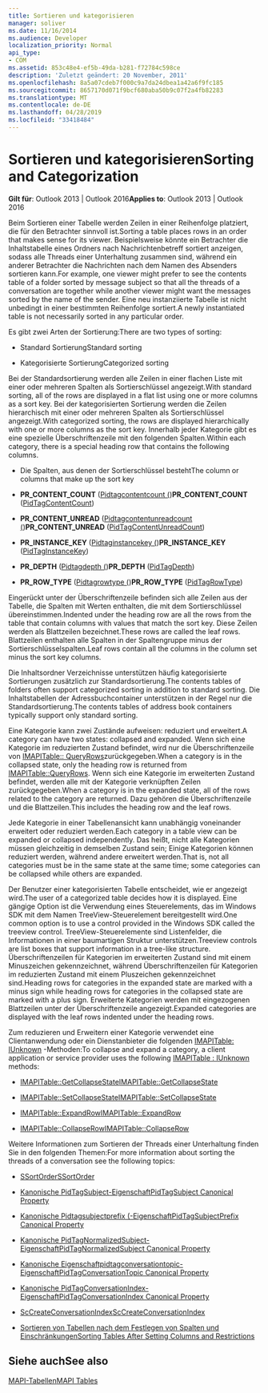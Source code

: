 ```yaml
---
title: Sortieren und kategorisieren
manager: soliver
ms.date: 11/16/2014
ms.audience: Developer
localization_priority: Normal
api_type:
- COM
ms.assetid: 853c48e4-ef5b-49da-b281-f72784c598ce
description: 'Zuletzt geändert: 20 November, 2011'
ms.openlocfilehash: 8a5a07cdeb7f000c9a7da24dbea1a42a6f9fc185
ms.sourcegitcommit: 8657170d071f9bcf680aba50b9c07f2a4fb82283
ms.translationtype: MT
ms.contentlocale: de-DE
ms.lasthandoff: 04/28/2019
ms.locfileid: "33418484"
---
```

# <a name="sorting-and-categorization"></a><span data-ttu-id="eefda-103">Sortieren und kategorisieren</span><span class="sxs-lookup"><span data-stu-id="eefda-103">Sorting and Categorization</span></span>

 
  
<span data-ttu-id="eefda-104">**Gilt für**: Outlook 2013 | Outlook 2016</span><span class="sxs-lookup"><span data-stu-id="eefda-104">**Applies to**: Outlook 2013 | Outlook 2016</span></span> 
  
<span data-ttu-id="eefda-105">Beim Sortieren einer Tabelle werden Zeilen in einer Reihenfolge platziert, die für den Betrachter sinnvoll ist.</span><span class="sxs-lookup"><span data-stu-id="eefda-105">Sorting a table places rows in an order that makes sense for its viewer.</span></span> <span data-ttu-id="eefda-106">Beispielsweise könnte ein Betrachter die Inhaltstabelle eines Ordners nach Nachrichtenbetreff sortiert anzeigen, sodass alle Threads einer Unterhaltung zusammen sind, während ein anderer Betrachter die Nachrichten nach dem Namen des Absenders sortieren kann.</span><span class="sxs-lookup"><span data-stu-id="eefda-106">For example, one viewer might prefer to see the contents table of a folder sorted by message subject so that all the threads of a conversation are together while another viewer might want the messages sorted by the name of the sender.</span></span> <span data-ttu-id="eefda-107">Eine neu instanziierte Tabelle ist nicht unbedingt in einer bestimmten Reihenfolge sortiert.</span><span class="sxs-lookup"><span data-stu-id="eefda-107">A newly instantiated table is not necessarily sorted in any particular order.</span></span> 
  
<span data-ttu-id="eefda-108">Es gibt zwei Arten der Sortierung:</span><span class="sxs-lookup"><span data-stu-id="eefda-108">There are two types of sorting:</span></span>
  
- <span data-ttu-id="eefda-109">Standard Sortierung</span><span class="sxs-lookup"><span data-stu-id="eefda-109">Standard sorting</span></span>
    
- <span data-ttu-id="eefda-110">Kategorisierte Sortierung</span><span class="sxs-lookup"><span data-stu-id="eefda-110">Categorized sorting</span></span> 
    
<span data-ttu-id="eefda-111">Bei der Standardsortierung werden alle Zeilen in einer flachen Liste mit einer oder mehreren Spalten als Sortierschlüssel angezeigt.</span><span class="sxs-lookup"><span data-stu-id="eefda-111">With standard sorting, all of the rows are displayed in a flat list using one or more columns as a sort key.</span></span> <span data-ttu-id="eefda-112">Bei der kategorisierten Sortierung werden die Zeilen hierarchisch mit einer oder mehreren Spalten als Sortierschlüssel angezeigt.</span><span class="sxs-lookup"><span data-stu-id="eefda-112">With categorized sorting, the rows are displayed hierarchically with one or more columns as the sort key.</span></span> <span data-ttu-id="eefda-113">Innerhalb jeder Kategorie gibt es eine spezielle Überschriftenzeile mit den folgenden Spalten.</span><span class="sxs-lookup"><span data-stu-id="eefda-113">Within each category, there is a special heading row that contains the following columns.</span></span>
  
- <span data-ttu-id="eefda-114">Die Spalten, aus denen der Sortierschlüssel besteht</span><span class="sxs-lookup"><span data-stu-id="eefda-114">The column or columns that make up the sort key</span></span>
    
- <span data-ttu-id="eefda-115">**PR_CONTENT_COUNT** ([Pidtagcontentcount (](pidtagcontentcount-canonical-property.md))</span><span class="sxs-lookup"><span data-stu-id="eefda-115">**PR_CONTENT_COUNT** ([PidTagContentCount](pidtagcontentcount-canonical-property.md))</span></span>
    
- <span data-ttu-id="eefda-116">**PR_CONTENT_UNREAD** ([Pidtagcontentunreadcount (](pidtagcontentunreadcount-canonical-property.md))</span><span class="sxs-lookup"><span data-stu-id="eefda-116">**PR_CONTENT_UNREAD** ([PidTagContentUnreadCount](pidtagcontentunreadcount-canonical-property.md))</span></span>
    
- <span data-ttu-id="eefda-117">**PR_INSTANCE_KEY** ([Pidtaginstancekey (](pidtaginstancekey-canonical-property.md))</span><span class="sxs-lookup"><span data-stu-id="eefda-117">**PR_INSTANCE_KEY** ([PidTagInstanceKey](pidtaginstancekey-canonical-property.md))</span></span>
    
- <span data-ttu-id="eefda-118">**PR_DEPTH** ([Pidtagdepth (](pidtagdepth-canonical-property.md))</span><span class="sxs-lookup"><span data-stu-id="eefda-118">**PR_DEPTH** ([PidTagDepth](pidtagdepth-canonical-property.md))</span></span>
    
- <span data-ttu-id="eefda-119">**PR_ROW_TYPE** ([Pidtagrowtype (](pidtagrowtype-canonical-property.md))</span><span class="sxs-lookup"><span data-stu-id="eefda-119">**PR_ROW_TYPE** ([PidTagRowType](pidtagrowtype-canonical-property.md))</span></span> 
    
<span data-ttu-id="eefda-120">Eingerückt unter der Überschriftenzeile befinden sich alle Zeilen aus der Tabelle, die Spalten mit Werten enthalten, die mit dem Sortierschlüssel übereinstimmen.</span><span class="sxs-lookup"><span data-stu-id="eefda-120">Indented under the heading row are all the rows from the table that contain columns with values that match the sort key.</span></span> <span data-ttu-id="eefda-121">Diese Zeilen werden als Blattzeilen bezeichnet.</span><span class="sxs-lookup"><span data-stu-id="eefda-121">These rows are called the leaf rows.</span></span> <span data-ttu-id="eefda-122">Blattzeilen enthalten alle Spalten in der Spaltengruppe minus der Sortierschlüsselspalten.</span><span class="sxs-lookup"><span data-stu-id="eefda-122">Leaf rows contain all the columns in the column set minus the sort key columns.</span></span> 
  
<span data-ttu-id="eefda-123">Die Inhaltsordner Verzeichnisse unterstützen häufig kategorisierte Sortierungen zusätzlich zur Standardsortierung.</span><span class="sxs-lookup"><span data-stu-id="eefda-123">The contents tables of folders often support categorized sorting in addition to standard sorting.</span></span> <span data-ttu-id="eefda-124">Die Inhaltstabellen der Adressbuchcontainer unterstützen in der Regel nur die Standardsortierung.</span><span class="sxs-lookup"><span data-stu-id="eefda-124">The contents tables of address book containers typically support only standard sorting.</span></span> 
  
<span data-ttu-id="eefda-125">Eine Kategorie kann zwei Zustände aufweisen: reduziert und erweitert.</span><span class="sxs-lookup"><span data-stu-id="eefda-125">A category can have two states: collapsed and expanded.</span></span> <span data-ttu-id="eefda-126">Wenn sich eine Kategorie im reduzierten Zustand befindet, wird nur die Überschriftenzeile von [IMAPITable:: QueryRows](imapitable-queryrows.md)zurückgegeben.</span><span class="sxs-lookup"><span data-stu-id="eefda-126">When a category is in the collapsed state, only the heading row is returned from [IMAPITable::QueryRows](imapitable-queryrows.md).</span></span> <span data-ttu-id="eefda-127">Wenn sich eine Kategorie im erweiterten Zustand befindet, werden alle mit der Kategorie verknüpften Zeilen zurückgegeben.</span><span class="sxs-lookup"><span data-stu-id="eefda-127">When a category is in the expanded state, all of the rows related to the category are returned.</span></span> <span data-ttu-id="eefda-128">Dazu gehören die Überschriftenzeile und die Blattzeilen.</span><span class="sxs-lookup"><span data-stu-id="eefda-128">This includes the heading row and the leaf rows.</span></span> 
  
<span data-ttu-id="eefda-129">Jede Kategorie in einer Tabellenansicht kann unabhängig voneinander erweitert oder reduziert werden.</span><span class="sxs-lookup"><span data-stu-id="eefda-129">Each category in a table view can be expanded or collapsed independently.</span></span> <span data-ttu-id="eefda-130">Das heißt, nicht alle Kategorien müssen gleichzeitig in demselben Zustand sein; Einige Kategorien können reduziert werden, während andere erweitert werden.</span><span class="sxs-lookup"><span data-stu-id="eefda-130">That is, not all categories must be in the same state at the same time; some categories can be collapsed while others are expanded.</span></span> 
  
<span data-ttu-id="eefda-131">Der Benutzer einer kategorisierten Tabelle entscheidet, wie er angezeigt wird.</span><span class="sxs-lookup"><span data-stu-id="eefda-131">The user of a categorized table decides how it is displayed.</span></span> <span data-ttu-id="eefda-132">Eine gängige Option ist die Verwendung eines Steuerelements, das im Windows SDK mit dem Namen TreeView-Steuerelement bereitgestellt wird.</span><span class="sxs-lookup"><span data-stu-id="eefda-132">One common option is to use a control provided in the Windows SDK called the treeview control.</span></span> <span data-ttu-id="eefda-133">TreeView-Steuerelemente sind Listenfelder, die Informationen in einer baumartigen Struktur unterstützen.</span><span class="sxs-lookup"><span data-stu-id="eefda-133">Treeview controls are list boxes that support information in a tree-like structure.</span></span> <span data-ttu-id="eefda-134">Überschriftenzeilen für Kategorien im erweiterten Zustand sind mit einem Minuszeichen gekennzeichnet, während Überschriftenzeilen für Kategorien im reduzierten Zustand mit einem Pluszeichen gekennzeichnet sind.</span><span class="sxs-lookup"><span data-stu-id="eefda-134">Heading rows for categories in the expanded state are marked with a minus sign while heading rows for categories in the collapsed state are marked with a plus sign.</span></span> <span data-ttu-id="eefda-135">Erweiterte Kategorien werden mit eingezogenen Blattzeilen unter der Überschriftenzeile angezeigt.</span><span class="sxs-lookup"><span data-stu-id="eefda-135">Expanded categories are displayed with the leaf rows indented under the heading rows.</span></span> 
  
<span data-ttu-id="eefda-136">Zum reduzieren und Erweitern einer Kategorie verwendet eine Clientanwendung oder ein Dienstanbieter die folgenden [IMAPITable: IUnknown](imapitableiunknown.md) -Methoden:</span><span class="sxs-lookup"><span data-stu-id="eefda-136">To collapse and expand a category, a client application or service provider uses the following [IMAPITable : IUnknown](imapitableiunknown.md) methods:</span></span> 
  
- [<span data-ttu-id="eefda-137">IMAPITable::GetCollapseState</span><span class="sxs-lookup"><span data-stu-id="eefda-137">IMAPITable::GetCollapseState</span></span>](imapitable-getcollapsestate.md)
    
- [<span data-ttu-id="eefda-138">IMAPITable::SetCollapseState</span><span class="sxs-lookup"><span data-stu-id="eefda-138">IMAPITable::SetCollapseState</span></span>](imapitable-setcollapsestate.md)
    
- [<span data-ttu-id="eefda-139">IMAPITable::ExpandRow</span><span class="sxs-lookup"><span data-stu-id="eefda-139">IMAPITable::ExpandRow</span></span>](imapitable-expandrow.md)
    
- [<span data-ttu-id="eefda-140">IMAPITable::CollapseRow</span><span class="sxs-lookup"><span data-stu-id="eefda-140">IMAPITable::CollapseRow</span></span>](imapitable-collapserow.md)
    
<span data-ttu-id="eefda-141">Weitere Informationen zum Sortieren der Threads einer Unterhaltung finden Sie in den folgenden Themen:</span><span class="sxs-lookup"><span data-stu-id="eefda-141">For more information about sorting the threads of a conversation see the following topics:</span></span>
  
- [<span data-ttu-id="eefda-142">SSortOrder</span><span class="sxs-lookup"><span data-stu-id="eefda-142">SSortOrder</span></span>](ssortorder.md)
    
- [<span data-ttu-id="eefda-143">Kanonische PidTagSubject-Eigenschaft</span><span class="sxs-lookup"><span data-stu-id="eefda-143">PidTagSubject Canonical Property</span></span>](pidtagsubject-canonical-property.md)
    
- [<span data-ttu-id="eefda-144">Kanonische Pidtagsubjectprefix (-Eigenschaft</span><span class="sxs-lookup"><span data-stu-id="eefda-144">PidTagSubjectPrefix Canonical Property</span></span>](pidtagsubjectprefix-canonical-property.md)
    
- [<span data-ttu-id="eefda-145">Kanonische PidTagNormalizedSubject-Eigenschaft</span><span class="sxs-lookup"><span data-stu-id="eefda-145">PidTagNormalizedSubject Canonical Property</span></span>](pidtagnormalizedsubject-canonical-property.md)
    
- [<span data-ttu-id="eefda-146">Kanonische Eigenschaftpidtagconversationtopic-Eigenschaft</span><span class="sxs-lookup"><span data-stu-id="eefda-146">PidTagConversationTopic Canonical Property</span></span>](pidtagconversationtopic-canonical-property.md)
    
- [<span data-ttu-id="eefda-147">Kanonische PidTagConversationIndex-Eigenschaft</span><span class="sxs-lookup"><span data-stu-id="eefda-147">PidTagConversationIndex Canonical Property</span></span>](pidtagconversationindex-canonical-property.md)
    
- [<span data-ttu-id="eefda-148">ScCreateConversationIndex</span><span class="sxs-lookup"><span data-stu-id="eefda-148">ScCreateConversationIndex</span></span>](sccreateconversationindex.md)
    
- [<span data-ttu-id="eefda-149">Sortieren von Tabellen nach dem Festlegen von Spalten und Einschränkungen</span><span class="sxs-lookup"><span data-stu-id="eefda-149">Sorting Tables After Setting Columns and Restrictions</span></span>](sorting-tables-after-setting-columns-and-restrictions.md)
    
## <a name="see-also"></a><span data-ttu-id="eefda-150">Siehe auch</span><span class="sxs-lookup"><span data-stu-id="eefda-150">See also</span></span>



[<span data-ttu-id="eefda-151">MAPI-Tabellen</span><span class="sxs-lookup"><span data-stu-id="eefda-151">MAPI Tables</span></span>](mapi-tables.md)

